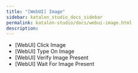 ```yaml
---
title: "[WebUI] Image" 
sidebar: katalon_studio_docs_sidebar
permalink: katalon-studio/docs/webui-image.html 
description: 
---
```

*   \[WebUI\] Click Image
*   \[WebUI\] Type On Image
*   \[WebUI\] Verify Image Present
*   \[WebUI\] Wait For Image Present